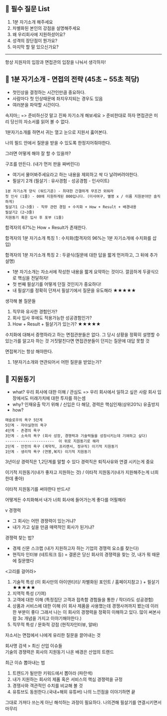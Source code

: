 ## 📌 필수 질문 List
1. 1분 자기소개 해주세요
2. 차별화된 본인의 강점을 설명해주세요
3. 왜 우리회사에 지원하셨어요?
4. 성격의 장단점이 뭔가요?
5. 마지막 할 말 있으신가요?
-------------------------------------------------------------------

항상 지원자의 입장과 면접관의 입장을 나눠서 생각하자!

## 📌 1분 자기소개 - 면접의 전략 (45초 ~ 55초 적당)
- 첫인상을 결정하는 시간인만큼 중요하다. 
- 사람마다 첫 인상때문에 좌지우지되는 경우도 있음
- 여러분을 파악할 시간이다.

속지마;; => 준비하신것 말고 진짜 자기소개 해보세요 > 준비한대로 하자
면접관은 미리 당신의 자소서를 읽어 볼 수 없다. 

1분자기소개를 하면서 귀는 열고 눈으로 지원서 훓어본다.

나의 필드 안에서 질문을 받을 수 있도록 한정지어줘야한다.

그러면 어떻게 해야 잘 할 수 있을까?

구조를 만든다. (내가 먼저 판을 짜버린다)
- 여기서 물어봐주세요라고 하는 내용을 제외하고 싹 다 날려버려야한다.
- 필살기 2개 (필살기 : 유사경험 - 성공경험 - 인사이트)
```
1분 자기소개 양식 (워드기준) - 최대한 간결하게 무조건 외워라
첫 인사 (1줄) - 00에 지원하게된 000입니다. (미사여구, 별명 x / 이름 지원분야만 솔직하게)
필살기1 (2~3줄) - 직무 관련 경험 + 수치화 + How + Result + 배경내용
필살기2 (2~3줄)
지원동기 혹은 입사 후 포부 (1줄)
```
합격자의 67%는 How + Result가 존재한다.

합격자의 1분 자기소개 특징 1 : 수치화(합격자의 96%는 1분 자기소개에 수치화를 삽입)

합격자의 1분 자기소개 특징 2 : 두괄식(질문에 대한 답을 짧게 먼저하고, 그 뒤에 추가 설명) 

- 1분 자기소개는 자소서에 작성한 내용을 짧게 요약하는 것이다. 깔끔하게 두괄식으로 핵심을 전달하자!
- 첫 번째 필살기를 어떻게 던질 것인지가 중요하다!
- 내 필살기를 정확히 던져서 필살기에서 질문을 유도해라 ★★★★★

생각해 볼 질문들
1. 직무와 유사한 경험인가?
2. 회사 입사 후에도 적용가능한 성공경험인가?
3. How + Result + 필살기가 있는가? ★★★★★

수치화에 대해서 증명하라고 하는 면접관분들은 없다. 
그 당시 상황을 정확히 설명할 수 있는가를 알고자 하는 것
거짓말친다면 면접관분들이 던지는 질문에 대답 못할 것


면접복기는 항상 해야한다.
1. 1분자기소개와 연관되어서 어떤 질문을 받았는가?




## 📌 지원동기

- what? 우리 회사에 대한 이해 / 관심도 => 우리 회사에서 일하고 싶은 사람 회사 입장에서도 미래가치에 대한 투자를 하는셈
- why? 인재유출 막기 위해 / 신입은 다 해당, 경력은 핵심인재(상위20%) 유출방지
- how? 
```
매슬로우의 욕구 5단계
5단계 - 자아실현의 욕구 
4단계 - 존경의 욕구
3단계 - 소속의 욕구 (회사 성장, 경쟁력과 기술력들을 성장시키는데 기여하고 싶다) 
----------------------  이 위로 지원동기로 해라
2단계 - 안전의 욕구 (계약직, 프리랜서, 정규직) 이기적 지원동기
1단계 - 생리적 욕구 (연봉,복지) 이기적 지원동기
```
3년이상 경력직은 1,2단계를 말할 수 있다
경력직은 퇴직사유와 연결 시키는게 중요
 
이기적 지원동기(내가 좋자고 지원하는 것) / 이타적 지원동기(내가 지원해주는게 너희한데 좋아)

이타적 지원동기를 써야한다 반드시!

어떻게든 수치화해서 내가 너희 회사에 들어가는게 좋다를 어필해라

v 경쟁력 
- 그 회사는 어떤 경쟁력이 있는거냐?
- 내가 가고 싶을 만큼 매력적인 회사가 된거냐?

경쟁력 찾는 법?
- 경제 신문 스크랩 (내가 지원하고자 하는 기업의 경쟁력 요소를 찾는다)
- 현직자 인터뷰 (네트워크 등)
= 결론은 당신 회사의 경쟁력을 찾는 것, 내가 뭐 때문에 질문했다

<고리를 걸어라>
1. 기술적 특성 (이 회사만의 아이덴티티/ 차별화된 포인트 / 홈페이지참고 ) + 필살기 ★★★★★
2. 지역적 특성 (기여)
3. 고객에 대한 이해 (특정집단 고객과 접촉함 경험들을 통한 / 작더라도 성공경험)
4. 상품과 서비스에 대한 이해 (이 회사 제품을 사용했는데 경쟁사꺼까지 봤는데 이러한 부분이 좋다 그래서 나는 이 회사의 경쟁력을 정확히 이해하고 있다. 많이 써본사람 3c 개념을 가지고 이야기해야한다.)
5. 직무적 특성 / 문화적 강점 (현직자인터뷰, 알바)

자소서는 면접에서 나에게 유리한 질문을 끌어내는 것

회사명 검색 > 최신 산업 이슈들   
기술의 경쟁력은 회사의 지원동기 나온 배경은 산업의 트랜드

최근 이슈 뽑아내는 법
1. 트렌드가 될만한 키워드에서 뽑아라 (파란색)
2. 내가 지원하는 회사의 제품 혹은 서비스의 핵심 경쟁력을 규정
3. 경쟁사와 객관적인 수치를 비교해 볼 것 
4. 유튜브도 동원한다.(국내+해외 유튜버) 나의 느낀점을 이야기하면 끝

그대로 가져다 쓰는게 아닌 해석하는 과정이 필요하다. 나의견해 필살기를 연결시키면서 마무리
